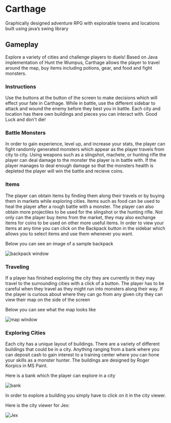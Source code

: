 # Carthage

Graphically designed adventure RPG with explorable towns and locations built using java’s swing library

## Gameplay

Explore a variety of cities and challenge players to duels!  Based on Java implementation of Hunt the Wumpus, Carthage allows the player to travel around the map, buy items including potions, gear, and food and fight monsters. 

### Instructions
Use the buttons at the button of the screen to make decisions which will effect your fate in Carthage.  While in battle, use the different sidebar to attack and wound the enemy before they best you in battle.  Each city and location has there own buildings and pieces you can interact with.  Good Luck and don't die!

### Battle Monsters
In order to gain experience, level up, and increase your stats, the player can fight randomly generated monsters which appear as the player travels from city to city.  Using weapons such as a slingshot, machete, or hunting rifle the player can deal damage to the monster the player is in battle with.  If the player manages to deal enough damage so that the monsters health is depleted the player will win the battle and recieve coins.

### Items
The player can obtain items by finding them along their travels or by buying them in markets while exploring cities.  Items such as food can be used to heal the player after a rough battle with a monster.  The player can also obtain more projectiles to be used for the slingshot or the hunting rifle.  Not only can the player buy items from the market, they may also exchange items for coins to be used on other more useful items.  In order to view your items at any time you can click on the Backpack button in the sidebar which allows you to select items and use them whenever you want.

Below you can see an image of a sample backpack

![backpack window](https://i.gyazo.com/6f3a94cbd0feb780e38232444e8ab195.png)


### Traveling
If a player has finished exploring the city they are currently in they may travel to the surrounding cities with a click of a button.  The player has to be careful when they travel as they might run into monsters along their way.  If the player is curious about where they can go from any given city they can view their map on the side of the screen

Below you can see what the map looks like

![map window](https://i.gyazo.com/3b70a14f7d13a7be85451a41d7570763.png)


### Exploring Cities
Each city has a unique layout of buildings.  There are a variety of different buildings that could be in a city.  Anything ranging from a bank where you can deposit cash to gain interest to a training center where you can hone your skills as a monster hunter. The buildings are designed by Roger Korpics in MS Paint.

Here is a bank which the player can explore in a city

![bank](https://imgur.com/GzYne0c.png)

In order to explore a building you simply have to click on it in the city viewer.

Here is the city viewer for Jex:

![Jex](https://i.gyazo.com/7b3940de3624f629efd3d77ab1881b37.png)





